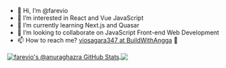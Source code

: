 - 👋 Hi, I’m @farevio
- 👀 I’m interested in React and Vue JavaScript 
- 🌱 I’m currently learning Next.js and Quasar
- 💞️ I’m looking to collaborate on JavaScript Front-end Web Development
- 📫 How to reach me? [viosagara347 at BuildWithAngga](https://buildwithangga.com/talent/viosagara347) 💞️

<!---
farevio/farevio is a ✨ special ✨ repository because its `README.md` (this file) appears on your GitHub profile.
You can click the Preview link to take a look at your changes.
--->

<a href="https://github.com/anuraghazra/github-readme-stats">
  <img align="center" src="https://github-readme-stats.vercel.app/api?username=farevio&show_icons=true&include_all_commits=true&theme=vue-dark" alt="farevio's @anuraghazra GitHub Stats" />
</a>

<a href="https://github.com/anuraghazra/github-readme-stats">
  <img align="center" src="https://github-readme-stats.vercel.app/api/top-langs/?username=farevio&theme=vue-dark" />
</a>

